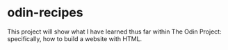 # odin-recipes
This project will show what I have learned thus far within The Odin Project: specifically, how to build a website with HTML. 